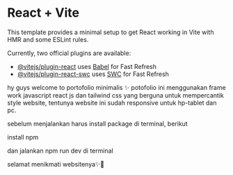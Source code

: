 # React + Vite

This template provides a minimal setup to get React working in Vite with HMR and some ESLint rules.

Currently, two official plugins are available:

- [@vitejs/plugin-react](https://github.com/vitejs/vite-plugin-react/blob/main/packages/plugin-react/README.md) uses [Babel](https://babeljs.io/) for Fast Refresh
- [@vitejs/plugin-react-swc](https://github.com/vitejs/vite-plugin-react-swc) uses [SWC](https://swc.rs/) for Fast Refresh

hy guys welcome to portofolio minimalis ✨
potofolio ini menggunakan frame work javascript react js dan tailwind css yang berguna untuk mempercantik style website, tentunya website ini sudah responsive untuk hp-tablet dan pc.

sebelum menjalankan harus install package di terminal, berikut

install npm

dan jalankan npm run dev di terminal

selamat menikmati websitenya✨🚀
